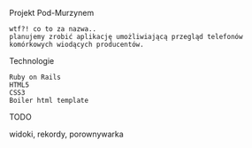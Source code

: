 Projekt Pod-Murzynem
	
	wtf?! co to za nazwa..
	planujemy zrobić aplikację umożliwiającą przegląd telefonów komórkowych wiodących producentów.

Technologie

	Ruby on Rails
	HTML5
	CSS3
	Boiler html template 

TODO

widoki, rekordy, porownywarka
